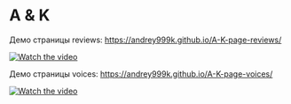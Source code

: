 # A & K

Демо страницы reviews: https://andrey999k.github.io/A-K-page-reviews/  
  
[![Watch the video](https://i9.ytimg.com/vi_webp/nDQZTHg3AOo/mq2.webp)](https://www.youtube.com/watch?v=nDQZTHg3AOo)
  
Демо страницы voices: https://andrey999k.github.io/A-K-page-voices/  

[![Watch the video](https://i.ytimg.com/vi/y9mB9EvqSPs/hqdefault.jpg)](https://www.youtube.com/watch?v=y9mB9EvqSPs)
